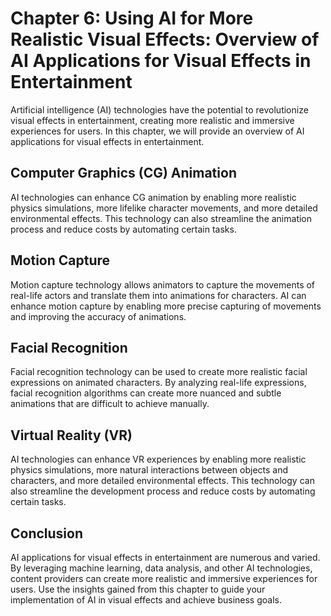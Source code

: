 Chapter 6: Using AI for More Realistic Visual Effects: Overview of AI Applications for Visual Effects in Entertainment
======================================================================================================================

Artificial intelligence (AI) technologies have the potential to revolutionize visual effects in entertainment, creating more realistic and immersive experiences for users. In this chapter, we will provide an overview of AI applications for visual effects in entertainment.

Computer Graphics (CG) Animation
--------------------------------

AI technologies can enhance CG animation by enabling more realistic physics simulations, more lifelike character movements, and more detailed environmental effects. This technology can also streamline the animation process and reduce costs by automating certain tasks.

Motion Capture
--------------

Motion capture technology allows animators to capture the movements of real-life actors and translate them into animations for characters. AI can enhance motion capture by enabling more precise capturing of movements and improving the accuracy of animations.

Facial Recognition
------------------

Facial recognition technology can be used to create more realistic facial expressions on animated characters. By analyzing real-life expressions, facial recognition algorithms can create more nuanced and subtle animations that are difficult to achieve manually.

Virtual Reality (VR)
--------------------

AI technologies can enhance VR experiences by enabling more realistic physics simulations, more natural interactions between objects and characters, and more detailed environmental effects. This technology can also streamline the development process and reduce costs by automating certain tasks.

Conclusion
----------

AI applications for visual effects in entertainment are numerous and varied. By leveraging machine learning, data analysis, and other AI technologies, content providers can create more realistic and immersive experiences for users. Use the insights gained from this chapter to guide your implementation of AI in visual effects and achieve business goals.
